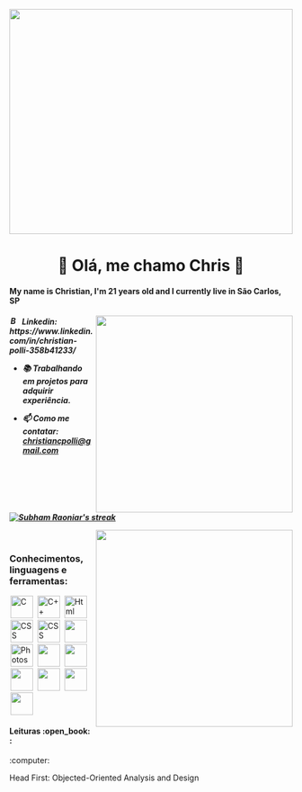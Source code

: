 <a href="#"><img width="100%" height=400px src="https://images.unsplash.com/photo-1542831371-29b0f74f9713?ixid=MnwxMjA3fDB8MHxwaG90by1wYWdlfHx8fGVufDB8fHx8&ixlib=rb-1.2.1&auto=format&fit=crop&w=750&q=80" height="105px"/></a>


<h1 align="center">👋 Olá, me chamo Chris 👋</h1>


<h4> My name is Christian, I'm 21 years old and I currently live in São Carlos, SP </h4> 
<img align="right" width="350" src="https://media.tenor.com/zl6EzGRDsL8AAAAC/cowboy-bebop-ed.gif">

<h5 align="left"> <img src="https://cdn.jsdelivr.net/gh/devicons/devicon/icons/linkedin/linkedin-original.svg" alt="Bootstrap" width="15" height="15" style="max-width:100%;margin: 0 2px;">
Linkedin: https://www.linkedin.com/in/christian-polli-358b41233/

- 📚 Trabalhando em projetos para adquirir experiência.

- 📫 Como me contatar: **christiancpolli@gmail.com**



<p align="left">
    <a href="https://github.com/Maracujacake/github-readme-streak-stats">
        <img title="🔥 Get streak stats for your profile at git.io/streak-stats" alt="Subham Raoniar's streak" src="https://github-readme-streak-stats.herokuapp.com/?user=Maracujacake&theme=black-ice&hide_border=true&stroke=0000&background=060A0CD0"/>
    </a>
</p>
<img align="right" width="350" src="https://i.pinimg.com/originals/bc/cf/5c/bccf5c393f0504a98528ca5593e72180.gif"> 
<br/>
     
 

<h3 align="left">Conhecimentos, linguagens e ferramentas:</h3>
<p align="left"> 
<img src="https://cdn.jsdelivr.net/gh/devicons/devicon/icons/c/c-original.svg" alt="C" height="40" style="max-width:100%;margin: 0 2px;"></img>
<img src="https://cdn.jsdelivr.net/gh/devicons/devicon/icons/cplusplus/cplusplus-original.svg" alt="C++"  height="40" style="max-width:100%;margin: 0 2px;"/>
<img src="https://cdn.jsdelivr.net/gh/devicons/devicon/icons/html5/html5-original-wordmark.svg" alt="Html"  height="40" style="max-width:100%;margin: 0 2px;"/>
<img src="https://cdn.jsdelivr.net/gh/devicons/devicon/icons/css3/css3-original-wordmark.svg" alt="CSS"  height="40" style="max-width:100%;margin: 0 2px;"/>
<img src="https://cdn.jsdelivr.net/gh/devicons/devicon/icons/javascript/javascript-original.svg" alt="CSS"  height="40" style="max-width:100%;margin: 0 2px;"/>
<img src="https://cdn.jsdelivr.net/gh/devicons/devicon/icons/nodejs/nodejs-original.svg"  height="40" style="max-width:100%;margin: 0 2px; "/> 

<img src="https://cdn.jsdelivr.net/gh/devicons/devicon/icons/photoshop/photoshop-line.svg" alt="Photoshop"  height="40" style="max-width:100%;margin: 0 2px;"/>
<img src="https://cdn.jsdelivr.net/gh/devicons/devicon/icons/bootstrap/bootstrap-original.svg"   height="40" style="max-width:100%;margin: 0 2px;" />
<img src="https://cdn.jsdelivr.net/gh/devicons/devicon/icons/typescript/typescript-original.svg"  height="40" style="max-width:100%;margin: 0 2px;" />
<img src="https://cdn.jsdelivr.net/gh/devicons/devicon/icons/figma/figma-original.svg"  height="40" style="max-width:100%;margin: 0 2px;" />
<img src="https://cdn.jsdelivr.net/gh/devicons/devicon/icons/git/git-original.svg"  height="40" style="max-width:100%;margin: 0 2px;" />
<img src="https://cdn.jsdelivr.net/gh/devicons/devicon/icons/vscode/vscode-original.svg"  height="40" style="max-width:100%;margin: 0 2px;" />
<img src="https://cdn.jsdelivr.net/gh/devicons/devicon/icons/python/python-original.svg" height="40" style="max-width:100%;margin: 0 2px;" />


<h4 align="left">Leituras :open_book: :</h4>
:computer: <p>Head First: Objected-Oriented Analysis and Design</p>
          
         
          
<br>  <br>  </p>

